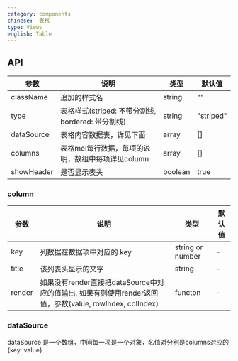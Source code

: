 ```yaml
---
category: components
chinese:  表格
type: Views
english: Table
---
```


## API

| 参数        | 说明                                           | 类型        | 默认值    |
|----------- |----------------------------------------------- | ---------- |---------- |
| className  | 追加的样式名                                     | string     | ""        |
| type       | 表格样式(striped: 不带分割线, bordered: 带分割线)  | string     | "striped" |
| dataSource | 表格内容数据表，详见下面                           | array      | []        |
| columns    | 表格mei每行数据，每项的说明，数组中每项详见column    | array      | []        |
| showHeader | 是否显示表头                                     | boolean    | true     |

### column

| 参数        | 说明                                           | 类型        | 默认值    |
|----------- |----------------------------------------------- | ---------- |---------- |
| key        | 列数据在数据项中对应的 key                        | string or number | -   |
| title      | 该列表头显示的文字                                | string     | -         |
| render     | 如果没有render直接把dataSource中对应的值输出, 如果有则使用render返回值，参数(value, rowIndex, colIndex)  | functon      | -        |

### dataSource

dataSource 是一个数组，中间每一项是一个对象，名值对分别是columns对应的{key: value}